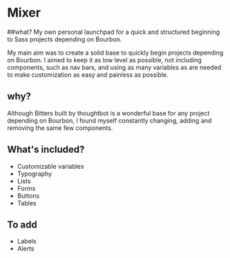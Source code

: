 # Mixer
##what?
My own personal launchpad for a quick and structured beginning to Sass projects depending on Bourbon.

My main aim was to create a solid base to quickly begin projects depending on Bourbon. I aimed to keep it as low level as possible, not including components, such as nav bars, and using as many variables as are needed to make customization as easy and painless as possible.

## why?
Although Bitters built by thoughtbot is a wonderful base for any project depending on Bourbon, I found myself constantly changing, adding and removing the same few components. 

## What's included?
- Customizable variables
- Typography
- Lists
- Forms
- Buttons
- Tables

## To add
- Labels
- Alerts
